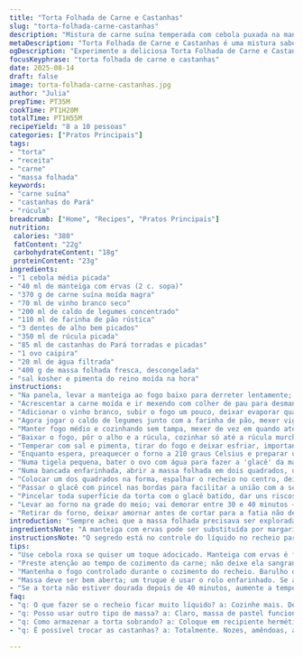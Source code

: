 ```yaml
---
title: "Torta Folhada de Carne e Castanhas"
slug: "torta-folhada-carne-castanhas"
description: "Mistura de carne suína temperada com cebola puxada na manteiga de ervas, vinho branco e caldo de legumes. Aromática com alho e rúcula, cremosa com farinha de pão para dar liga, finalizada com castanhas do Pará tostadas que trazem crocância. Envolvida por massa folhada crocante e dourada, com detalhes gravados e saída para o vapor no centro. Cozimento à temperatura alta para garantir que a massa suba e fique estaladiça. Serve até 10 pessoas, ideal para um almoço reforçado ou jantar descontraído com amigos."
metaDescription: "Torta Folhada de Carne e Castanhas é uma mistura saborosa, ideal para almoços ou jantares descontraídos com amigos"
ogDescription: "Experimente a deliciosa Torta Folhada de Carne e Castanhas, ideal para compartilhar momentos especiais com quem você ama"
focusKeyphrase: "torta folhada de carne e castanhas"
date: 2025-08-14
draft: false
image: torta-folhada-carne-castanhas.jpg
author: "Julia"
prepTime: PT35M
cookTime: PT1H20M
totalTime: PT1H55M
recipeYield: "8 a 10 pessoas"
categories: ["Pratos Principais"]
tags:
- "torta"
- "receita"
- "carne"
- "massa folhada"
keywords:
- "carne suína"
- "castanhas do Pará"
- "rúcula"
breadcrumb: ["Home", "Recipes", "Pratos Principais"]
nutrition: 
 calories: "380"
 fatContent: "22g"
 carbohydrateContent: "18g"
 proteinContent: "23g"
ingredients:
- "1 cebola média picada"
- "40 ml de manteiga com ervas (2 c. sopa)"
- "370 g de carne suína moída magra"
- "70 ml de vinho branco seco"
- "200 ml de caldo de legumes concentrado"
- "110 ml de farinha de pão rústica"
- "3 dentes de alho bem picados"
- "350 ml de rúcula picada"
- "85 ml de castanhas do Pará torradas e picadas"
- "1 ovo caipira"
- "20 ml de água filtrada"
- "400 g de massa folhada fresca, descongelada"
- "sal kosher e pimenta do reino moída na hora"
instructions:
- "Na panela, levar a manteiga ao fogo baixo para derreter lentamente; juntar a cebola e refogar até ficar translúcida, evitando dourar demais para não amargar."
- "Acrescentar a carne moída e ir mexendo com colher de pau para desmanchar bem os pedaços; mexa até perder a cor rosada."
- "Adicionar o vinho branco, subir o fogo um pouco, deixar evaporar quase por completo, quase seco para evitar excesso de líquido depois."
- "Agora jogar o caldo de legumes junto com a farinha de pão, mexer vigorosamente para não formar grumos, subir fervura."
- "Manter fogo médio e cozinhando sem tampa, mexer de vez em quando até o recheio ganhar corpo; aqui leva cerca de 25 minutos - observe se engrossa e não fica líquido."
- "Baixar o fogo, pôr o alho e a rúcula, cozinhar só até a rúcula murchar um pouco, uns 6 minutos – deve parecer úmido, mas quase seco, sem água acumulada."
- "Temperar com sal e pimenta, tirar do fogo e deixar esfriar, importante para não derreter a massa depois. Misturar as castanhas delicadamente; elas dão textura inesperada."
- "Enquanto espera, preaquecer o forno a 210 graus Celsius e preparar uma forma forrada com papel manteiga para não grudar e facilitar a limpeza."
- "Numa tigela pequena, bater o ovo com água para fazer a 'glacê' da massa – vai deixar a torta saudável e com cor vibrante."
- "Numa bancada enfarinhada, abrir a massa folhada em dois quadrados, uns 23 cm cada, tentar fazer o mais simétrico possível para a torta fechar certinho."
- "Colocar um dos quadrados na forma, espalhar o recheio no centro, deixando cerca de 1,5 cm de borda sem recheio para colar, distribuir com colher ou espátula."
- "Passar o glacê com pincel nas bordas para facilitar a união com a segunda camada. Cobrir com o segundo quadrado de massa, apertar as bordas firmemente para veda-las, se necessário aparar os cantos para ficar bonitinho."
- "Pincelar toda superfície da torta com o glacê batido, dar uns riscos leves na massa com a ponta da faca para criar desenho sem furar; também cortar um pequeno 'X' ou furos no centro para o vapor sair."
- "Levar ao forno na grade do meio; vai demorar entre 30 e 40 minutos – fica pronta quando estiver dourada, com massa inchada e firme ao toque, soltando aroma irresistível."
- "Retirar do forno, deixar amornar antes de cortar para a fatia não desmanchar. Acompanhamento ideal? Beterrabas marinadas com vinagre de frutas vermelhas ou ketchup caseiro de goiaba – contraste ácido e doce para equilibrar."
introduction: "Sempre achei que a massa folhada precisava ser explorada com recheios mais ousados, por isso mudei umas coisas habituais para deixar o sabor mais marcante e a textura mais contrastante. A carne suína traz sabor mais intenso que a bovina, mas com menos gordura visível, combinando perfeitamente com o toque rústico das castanhas do Pará. A rúcula entra para dar frescor e um leve amargor, que corta o peso da manteiga e do caldo. Ao cozinhar, o cuidado está em controlar o fogo para não criar um recheio aguado. Aqui aprendi que esse ponto de firmeza que o pão dá é essencial para a torta não ficar mole ao assar. Experimentar trocar as castanhas por nozes brasileiras ou amêndoas vai dar outras nuances. A pressa na montagem pode costumar abrir a massa; pincelar muito bem ajuda a selar e evitar surpresas no forno."
ingredientsNote: "A manteiga com ervas pode ser substituída por margarina sem lactose, o que muda um pouco o sabor, mas mantém a untuosidade. Use caldo de legumes caseiro para intensificar o aroma, mas o industrializado funciona em apuros. Se não tiver vinho branco, vinho tinto seco ou até suco de maçã fermentado são alternativas, lembrando que o álcool evapora. A farinha de pão deve ser a mais rústica possível, ou pão amanhecido triturado; ajudam a amarrar o recheio e evitar excesso de umidade. Castanhas do Pará podem virar castanha-do-pará quebrada ou noz-pecã para variar a textura. O ovo para pincelar pode ser substituído por gema batida com leite vegetal para quem quer menos brilho e mais cor dourada suave."
instructionsNote: "O segredo está no controle do líquido no recheio para evitar que a massa empape; deixe cozinhar até ganhar densidade, observe o som da panela, o som fica menos borbulhante e a massa começa a desgrudar do fundo. Ao adicionar a rúcula, não deixe cozinhar demais para não perder a cor verde viva e o sabor levemente picante. Esfriar antes de montar evita fugas e que a massa amoleça por contato com recheio quente. Abrir a massa no tamanho certo e deixar as bordas limpas facilita o selamento. Passar a mistura de ovo e água nas bordas evita que a torta abra durante o cozimento, além de dar cor uniforme na superfície. Os furos no topo são essenciais para escapar vapor; sem eles a massa pode explodir ou ficar murcha."
tips:
- "Use cebola roxa se quiser um toque adocicado. Manteiga com ervas é fundamental, mas margarina funciona se precisar. Varie as castanhas - noz-pecã fica ótimo."
- "Preste atenção ao tempo de cozimento da carne; não deixe ela sangrando. O vinho vai embora rápido; diga adeus ao álcool pra deixar o sabor leve. Resistir à tentação de abrir o forno."
- "Mantenha o fogo controlado durante o cozimento do recheio. Barulho deve mudar, vai ficar mais silencioso. Se o recheio estiver muito líquido, adicione mais farinha de pão. Não tenha medo de adaptar."
- "Massa deve ser bem aberta; um truque é usar o rolo enfarinhado. Se a massa estiver muito grossa, vai ficar crua por dentro. Ao montá-la, mantenha as bordas limpas para facilitar o fechamento."
- "Se a torta não estiver dourada depois de 40 minutos, aumente a temperatura do forno. E se a massa abrir, é bem possível que perdeu a penetração do ovo. Então, useo como cola."
faq:
- "q: O que fazer se o recheio ficar muito líquido? a: Cozinhe mais. Deixe secar bem. Se necessário, acrescente mais farinha. Assim seu recheio não vai escorregar."
- "q: Posso usar outro tipo de massa? a: Claro, massa de pastel funciona bem. Mais simples. O sabor muda, mas ainda é delicioso. Testei e ficou com ótimo resultado."
- "q: Como armazenar a torta sobrando? a: Coloque em recipiente hermético. Até três dias na geladeira. Pode congelar também. Fica boa até um mês, mas depois perde textura."
- "q: É possível trocar as castanhas? a: Totalmente. Nozes, amêndoas, até sementes de girassol. O sabor muda, mas a crocância se mantém. Como já disse, adaptação é chave."

---
```

